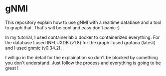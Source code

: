 # gNMI
This repository explain how to use gNMI with a realtime database and a tool to graph that. That's will be cool and easy don't panic :)  

In my tutorial, I used containerlab x docker to containerized everything. For the database I used INFLUXDB (v1.8) for the graph I used grafana (latest) and I used gnmic (v0.34.2).

I will go in the detail for the explaination so don't be blocked by something you don't understand. Just follow the process and everything is going to be great ! 
